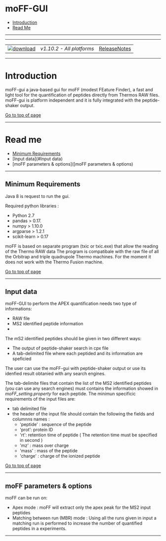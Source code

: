 # moFF-GUI #


  * [Introduction](#introduction)
  * [Read Me](#read-me)

---

---

|   |   |   |
| :------------------------- | :---------------: | :--: |
| [![download](https://github.com/compomic/xx/wiki/images/download_button.png)](link) | *v1.10.2 - All platforms* | [ReleaseNotes](https://github.com/compomics/xx/wiki/ReleaseNotes) |

---

# Introduction #
moFF-gui a java-based gui for moFF (modest FEature Finder), a fast and light tool for the quantification of peptides directly from Thermos RAW files. moFF-gui is platform independent  and it is fully integrated with the peptide-shaker output.

[Go to top of page](#moff-gui)

---

# Read me #
  * [Minimum Requirements](#minimum-requirements)
  * [Input data](#Input data)
  * [moFF parameters & options]([moFF parameters & options)
---

## Minimum Requirements ##

Java 8 is request to run the gui.

Required python libraries :
- Python 2.7
- pandas  > 0.17.
- numpy > 1.10.0
- argparse > 1.2.1 
- scikit-learn > 0.17

moFF is based on separate program (txic or txic.exe) that allow the reading of the Thermo RAW data 
The program is compatibale with  the raw file of all the Orbitrap and triple quadrupole Thermo machines. 
For the moment it does not work with the Thermo Fusion machine.

[Go to top of page](#moff-gui)

---

## Input data ## 

moFF-GUI  to perform the APEX quantification needs two  type of informations:
 - RAW file 
 - MS2 identified peptide information
 - 
The mS2 identified peptides should be given in two different ways:
- The output of peptide-shaker search in cpx file
- A tab-delimited file where each peptided and its information are speficied

The user can use the moFF-gui with peptide-shaker output or use its idenfied result obtanied with any search engines.

The tab-delimite files that contain the list of the MS2 identified peptides (you can use any search engines) must contains the information showed in *moFF_setting.property* for each peptide. The minimun specificic requirements of the input files are:
- tab delimited file
- the header of the input file should contain the following the fields  and columnns names :  
  - 'peptide' : sequence of the peptide
  - 'prot': protein ID 
  - 'rt': retention time of peptide   ( The retention time must be specified in second )
  - 'mz' : mass over charge
  - 'mass' : mass of the peptide
  - 'charge' : charge of the ionized peptide

[Go to top of page](#moff-gui)

--- 

## moFF parameters & options ##

moFF  can be run on:
- Apex mode : moFF will extract only the apex peak for the MS2 input peptides
- Matching between run (MBR) mode : Using all the runs given in input a matching run is performed to increase the number of quantified peptides in a experiments.


---

